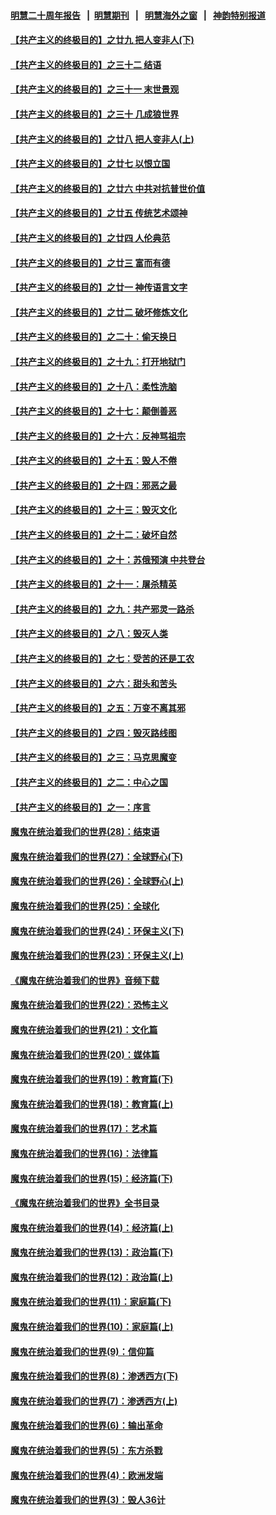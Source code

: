 #### [明慧二十周年报告](https://github.com/gfw-breaker/mh-reports/blob/master/README.md?t=07221101) &nbsp;&nbsp;|&nbsp;&nbsp;[明慧期刊](https://github.com/gfw-breaker/mh-qikan) &nbsp;&nbsp;|&nbsp;&nbsp; [明慧海外之窗](https://github.com/gfw-breaker/mh-news/blob/master/README.md?t=07221101) &nbsp;&nbsp;|&nbsp;&nbsp; [神韵特别报道](https://github.com/gfw-breaker/mh-news/blob/master/shenyun.md?t=07221101) 

#### [【共产主义的终极目的】之廿九 把人变非人(下)](../pages/nsc422/n11344140.md?t=07221101) 

#### [【共产主义的终极目的】之三十二 结语](../pages/nsc422/n11360535.md?t=07221101) 

#### [【共产主义的终极目的】之三十一 末世景观](../pages/nsc422/n11351129.md?t=07221101) 

#### [【共产主义的终极目的】之三十 几成狼世界](../pages/nsc422/n11348280.md?t=07221101) 

#### [【共产主义的终极目的】之廿八 把人变非人(上)](../pages/nsc422/n11340492.md?t=07221101) 

#### [【共产主义的终极目的】之廿七 以恨立国](../pages/nsc422/n11336944.md?t=07221101) 

#### [【共产主义的终极目的】之廿六 中共对抗普世价值](../pages/nsc422/n11324785.md?t=07221101) 

#### [【共产主义的终极目的】之廿五 传统艺术颂神](../pages/nsc422/n11296396.md?t=07221101) 

#### [【共产主义的终极目的】之廿四 人伦典范](../pages/nsc422/n11296397.md?t=07221101) 

#### [【共产主义的终极目的】之廿三 富而有德](../pages/nsc422/n11283598.md?t=07221101) 

#### [【共产主义的终极目的】之廿一 神传语言文字](../pages/nsc422/n11263265.md?t=07221101) 

#### [【共产主义的终极目的】之廿二 破坏修炼文化](../pages/nsc422/n11245728.md?t=07221101) 

#### [【共产主义的终极目的】之二十：偷天换日](../pages/nsc422/n11238846.md?t=07221101) 

#### [【共产主义的终极目的】之十九：打开地狱门](../pages/nsc422/n11206376.md?t=07221101) 

#### [【共产主义的终极目的】之十八：柔性洗脑](../pages/nsc422/n11199994.md?t=07221101) 

#### [【共产主义的终极目的】之十七：颠倒善恶](../pages/nsc422/n11179782.md?t=07221101) 

#### [【共产主义的终极目的】之十六：反神骂祖宗](../pages/nsc422/n11166798.md?t=07221101) 

#### [【共产主义的终极目的】之十五：毁人不倦](../pages/nsc422/n11166792.md?t=07221101) 

#### [【共产主义的终极目的】之十四：邪恶之最](../pages/nsc422/n11150249.md?t=07221101) 

#### [【共产主义的终极目的】之十三：毁灭文化](../pages/nsc422/n11135227.md?t=07221101) 

#### [【共产主义的终极目的】之十二：破坏自然](../pages/nsc422/n11135214.md?t=07221101) 

#### [【共产主义的终极目的】之十：苏俄预演 中共登台](../pages/nsc422/n11118424.md?t=07221101) 

#### [【共产主义的终极目的】之十一：屠杀精英](../pages/nsc422/n11118442.md?t=07221101) 

#### [【共产主义的终极目的】之九：共产邪灵一路杀](../pages/nsc422/n11114139.md?t=07221101) 

#### [【共产主义的终极目的】之八：毁灭人类](../pages/nsc422/n11108503.md?t=07221101) 

#### [【共产主义的终极目的】之七：受苦的还是工农](../pages/nsc422/n11101809.md?t=07221101) 

#### [【共产主义的终极目的】之六：甜头和苦头](../pages/nsc422/n11096971.md?t=07221101) 

#### [【共产主义的终极目的】之五：万变不离其邪](../pages/nsc422/n11091285.md?t=07221101) 

#### [【共产主义的终极目的】之四：毁灭路线图](../pages/nsc422/n11086284.md?t=07221101) 

#### [【共产主义的终极目的】之三：马克思魔变](../pages/nsc422/n11061941.md?t=07221101) 

#### [【共产主义的终极目的】之二：中心之国](../pages/nsc422/n11047728.md?t=07221101) 

#### [【共产主义的终极目的】之一：序言](../pages/nsc422/n11086077.md?t=07221101) 

#### [魔鬼在统治着我们的世界(28)：结束语](../pages/nsc422/n10936246.md?t=07221101) 

#### [魔鬼在统治着我们的世界(27)：全球野心(下)](../pages/nsc422/n10928319.md?t=07221101) 

#### [魔鬼在统治着我们的世界(26)：全球野心(上)](../pages/nsc422/n10900318.md?t=07221101) 

#### [魔鬼在统治着我们的世界(25)：全球化](../pages/nsc422/n10788205.md?t=07221101) 

#### [魔鬼在统治着我们的世界(24)：环保主义(下)](../pages/nsc422/n10695307.md?t=07221101) 

#### [魔鬼在统治着我们的世界(23)：环保主义(上)](../pages/nsc422/n10688613.md?t=07221101) 

#### [《魔鬼在统治着我们的世界》音频下载](../pages/nsc422/n10635553.md?t=07221101) 

#### [魔鬼在统治着我们的世界(22)：恐怖主义](../pages/nsc422/n10614727.md?t=07221101) 

#### [魔鬼在统治着我们的世界(21)：文化篇](../pages/nsc422/n10597706.md?t=07221101) 

#### [魔鬼在统治着我们的世界(20)：媒体篇](../pages/nsc422/n10586579.md?t=07221101) 

#### [魔鬼在统治着我们的世界(19)：教育篇(下)](../pages/nsc422/n10564808.md?t=07221101) 

#### [魔鬼在统治着我们的世界(18)：教育篇(上)](../pages/nsc422/n10526970.md?t=07221101) 

#### [魔鬼在统治着我们的世界(17)：艺术篇](../pages/nsc422/n10499093.md?t=07221101) 

#### [魔鬼在统治着我们的世界(16)：法律篇](../pages/nsc422/n10485969.md?t=07221101) 

#### [魔鬼在统治着我们的世界(15)：经济篇(下)](../pages/nsc422/n10469975.md?t=07221101) 

#### [《魔鬼在统治着我们的世界》全书目录](../pages/nsc422/n10464261.md?t=07221101) 

#### [魔鬼在统治着我们的世界(14)：经济篇(上)](../pages/nsc422/n10457370.md?t=07221101) 

#### [魔鬼在统治着我们的世界(13)：政治篇(下)](../pages/nsc422/n10448270.md?t=07221101) 

#### [魔鬼在统治着我们的世界(12)：政治篇(上)](../pages/nsc422/n10444576.md?t=07221101) 

#### [魔鬼在统治着我们的世界(11)：家庭篇(下)](../pages/nsc422/n10440961.md?t=07221101) 

#### [魔鬼在统治着我们的世界(10)：家庭篇(上)](../pages/nsc422/n10435448.md?t=07221101) 

#### [魔鬼在统治着我们的世界(9)：信仰篇](../pages/nsc422/n10432159.md?t=07221101) 

#### [魔鬼在统治着我们的世界(8)：渗透西方(下)](../pages/nsc422/n10429603.md?t=07221101) 

#### [魔鬼在统治着我们的世界(7)：渗透西方(上)](../pages/nsc422/n10426013.md?t=07221101) 

#### [魔鬼在统治着我们的世界(6)：输出革命](../pages/nsc422/n10421536.md?t=07221101) 

#### [魔鬼在统治着我们的世界(5)：东方杀戮](../pages/nsc422/n10417707.md?t=07221101) 

#### [魔鬼在统治着我们的世界(4)：欧洲发端](../pages/nsc422/n10414890.md?t=07221101) 

#### [魔鬼在统治着我们的世界(3)：毁人36计](../pages/nsc422/n10411583.md?t=07221101) 

